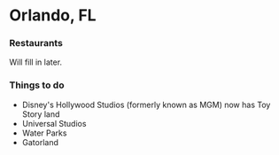 # Orlando, FL

### Restaurants

Will fill in later.

### Things to do

- Disney's Hollywood Studios (formerly known as MGM) now has Toy Story land
- Universal Studios
- Water Parks
- Gatorland
